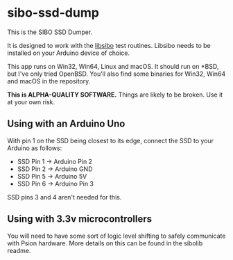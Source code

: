 # sibo-ssd-dump

This is the SIBO SSD Dumper.

It is designed to work with the [libsibo](https://github.com/PockeNerdIO/libsibo/) test routines. Libsibo needs to be installed on your Arduino device of choice.

This app runs on Win32, Win64, Linux and macOS. It should run on *BSD, but I've only tried OpenBSD. You'll also find some binaries for Win32, Win64 and macOS in the repository.

**This is ALPHA-QUALITY SOFTWARE.** Things are likely to be broken. Use it at your own risk.

## Using with an Arduino Uno

With pin 1 on the SSD being closest to its edge, connect the SSD to your Arduino as follows:

* SSD Pin 1 -> Arduino Pin 2
* SSD Pin 2 -> Arduino GND
* SSD Pin 5 -> Arduino 5V
* SSD Pin 6 -> Arduino Pin 3

SSD pins 3 and 4 aren't needed for this.

## Using with 3.3v microcontrollers
You will need to have some sort of logic level shifting to safely communicate with Psion hardware. More details on this can be found in the sibolib readme.
